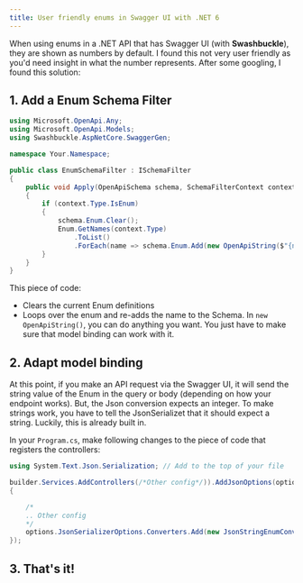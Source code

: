 ```yaml
---
title: User friendly enums in Swagger UI with .NET 6
---
```


When using enums in a .NET API that has Swagger UI (with **Swashbuckle**), they are shown as numbers by default. I found this not very user friendly as you'd need insight in what the number represents. After some googling, I found this solution:

## 1. Add a Enum Schema Filter

````c#
using Microsoft.OpenApi.Any;
using Microsoft.OpenApi.Models;
using Swashbuckle.AspNetCore.SwaggerGen;

namespace Your.Namespace;

public class EnumSchemaFilter : ISchemaFilter
{
    public void Apply(OpenApiSchema schema, SchemaFilterContext context)
    {
        if (context.Type.IsEnum)
        {
            schema.Enum.Clear();
            Enum.GetNames(context.Type)
                .ToList()
                .ForEach(name => schema.Enum.Add(new OpenApiString($"{name}")));
        }
    }
}
````

This piece of code:

- Clears the current Enum definitions
- Loops over the enum and re-adds the name to the Schema. In `new OpenApiString()`, you can do anything you want. You just have to make sure that model binding can work with it.

## 2. Adapt model binding

At this point, if you make an API request via the Swagger UI, it will send the string value of the Enum in the query or body (depending on how your endpoint works). But, the Json conversion expects an integer. To make strings work, you have to tell the JsonSerializet that it should expect a string. Luckily, this is already built in.

In your `Program.cs`, make following changes to the piece of code that registers the controllers:

```c#
using System.Text.Json.Serialization; // Add to the top of your file

builder.Services.AddControllers(/*Other config*/)).AddJsonOptions(options =>
{

    /*
    .. Other config
    */
    options.JsonSerializerOptions.Converters.Add(new JsonStringEnumConverter());
});
```

## 3. That's it!